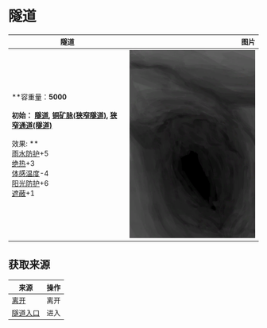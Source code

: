 # 隧道  
>   
  
  隧道  |   图片   
 ----  |  ----:   
 **容重量：**5000<br><br>**初始：**	[隧道](Tunnel.md), [铜矿脉(狭窄隧道)](CopperVein.md), [狭窄通道(隧道)](HighChamberEntranceClosed.md)<br><br>** 效果: **<br>[雨水防护](RainProtection.md)+5<br>[绝热](InsulationHeat.md)+3<br>[体感温度](TemperaturePerceived.md)-4<br>[阳光防护](SunProtection.md)+6<br>[遮蔽](Sheltered.md)+1  |  ![](Sprite/NarrowTunnel.png)   
  
## 获取来源  
来源  |  操作  
----  |  ----  
[离开](HighChamberExit.md)  |  离开  
[隧道入口](TunnelEntrance.md)  |  进入  
